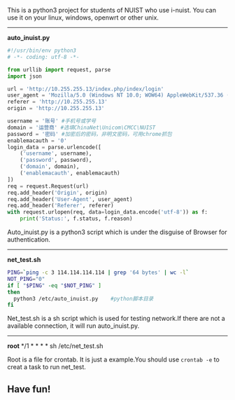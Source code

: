 ﻿This is a python3 project for students of NUIST who use i-nuist.
You can use it on your linux, windows, openwrt or other unix.


----------
**auto_inuist.py**
```python
#!/usr/bin/env python3
# -*- coding: utf-8 -*-

from urllib import request, parse
import json

url = 'http://10.255.255.13/index.php/index/login'
user_agent = 'Mozilla/5.0 (Windows NT 10.0; WOW64) AppleWebKit/537.36 (KHTML, like Gecko) Chrome/56.0.2924.87 Safari/537.36'
referer = 'http://10.255.255.13'
origin = 'http://10.255.255.13'

username = '账号' #手机号或学号
domain = '运营商' #选填ChinaNet\Unicom\CMCC\NUIST
password = '密码' #加密后的密码，非明文密码，可用chrome抓包
enablemacauth = '0'
login_data = parse.urlencode([
    ('username', username),
    ('password', password),
    ('domain', domain),
    ('enablemacauth', enablemacauth)
])
req = request.Request(url)
req.add_header('Origin', origin)
req.add_header('User-Agent', user_agent)
req.add_header('Referer', referer)
with request.urlopen(req, data=login_data.encode('utf-8')) as f:
    print('Status:', f.status, f.reason)
```
Auto_inuist.py is a python3 script which is under the disguise of Browser for authentication.

----------
**net_test.sh**
```sh
PING=`ping -c 3 114.114.114.114 | grep '64 bytes' | wc -l`
NOT_PING="0"
if [ "$PING" -eq "$NOT_PING" ]
then
  python3 /etc/auto_inuist.py    #python脚本目录
fi
```
Net_test.sh is a sh script which is used for testing network.If there are not a available connection, it will run auto_inuist.py.


----------
**root**
    */1 * * * * sh /etc/net_test.sh

Root is a file for crontab. It is just a example.You should use `crontab -e` to creat a task to run net_test.

## Have fun!
